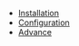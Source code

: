 * [Installation](ru/installation.md)
* [Configuration](ru/configuration.md)
* [Advance](ru/advance.md)
